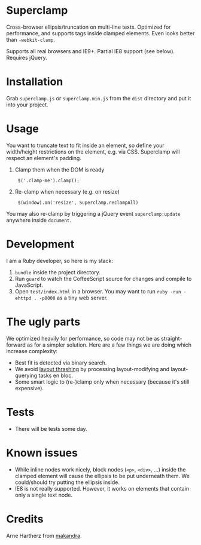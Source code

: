 # Superclamp

Cross-browser ellipsis/truncation on multi-line texts. Optimized for performance, and supports tags inside clamped elements. Even looks better than `-webkit-clamp`. 

Supports all real browsers and IE9+. Partial IE8 support (see below).
Requires jQuery.


# Installation

Grab `superclamp.js` or `superclamp.min.js` from the `dist` directory and put it into your project.


# Usage

You want to truncate text to fit inside an element, so define your width/height restrictions on the element, e.g. via CSS. Superclamp will respect an element's padding.


1. Clamp them when the DOM is ready

        $('.clamp-me').clamp();

2. Re-clamp when necessary (e.g. on resize)

        $(window).on('resize', Superclamp.reclampAll)


You may also re-clamp by triggering a jQuery event `superclamp:update` anywhere inside `document`.


# Development

I am a Ruby developer, so here is my stack:

1. `bundle` inside the project directory.
2. Run `guard` to watch the CoffeeScript source for changes and compile to JavaScript.
3. Open `test/index.html` in a browser. You may want to run `ruby -run -ehttpd . -p8000` as a tiny web server.


# The ugly parts

We optimized heavily for performance, so code may not be as straight-forward as for a simpler solution. Here are a few things we are doing which increase complexity:

- Best fit is detected via binary search.
- We avoid [layout thrashing](https://developers.google.com/web/fundamentals/performance/rendering/avoid-large-complex-layouts-and-layout-thrashing) by processing layout-modifying and layout-querying tasks en bloc.
- Some smart logic to (re-)clamp only when necessary (because it's still expensive).


# Tests

- There will be tests some day.


# Known issues

- While inline nodes work nicely, block nodes (`<p>`, `<div>`, ...) inside the clamped element will cause the ellipsis to be put underneath them. We could/should try putting the ellipsis inside.
- IE8 is not really supported. However, it works on elements that contain only a single text node.


# Credits

Arne Hartherz from [makandra](http://www.makandra.com/).
